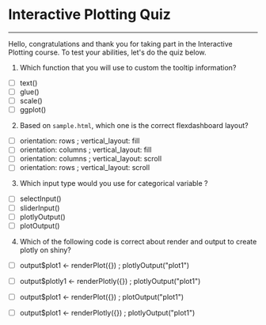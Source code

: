 # Interactive Plotting Quiz
___

Hello, congratulations and thank you for taking part in the Interactive Plotting course. To test your abilities, let's do the quiz below.

1. Which function that you will use to custom the tooltip information?
  - [ ] text() 
  - [ ] glue()
  - [ ] scale()
  - [ ] ggplot()

2. Based on `sample.html`, which one is the correct flexdashboard layout?
  - [ ] orientation: rows ; vertical_layout: fill
  - [ ] orientation: columns ; vertical_layout: fill
  - [ ] orientation: columns ; vertical_layout: scroll
  - [ ] orientation: rows ; vertical_layout: scroll

3. Which input type would you use for categorical variable ?
  - [ ] selectInput()
  - [ ] sliderInput()
  - [ ] plotlyOutput()
  - [ ] plotOutput()
  
4. Which of the following code is correct about render and output to create plotly on shiny?
  - [ ] output$plot1 <- renderPlot({}) ; plotlyOutput("plot1")
  - [ ] output$plotly1 <- renderPlotly({}) ; plotlyOutput("plot1")
  - [ ] output$plot1 <- renderPlot({}) ; plotOutput("plot1")
  - [ ] output$plot1 <- renderPlotly({}) ; plotlyOutput("plot1")
 
